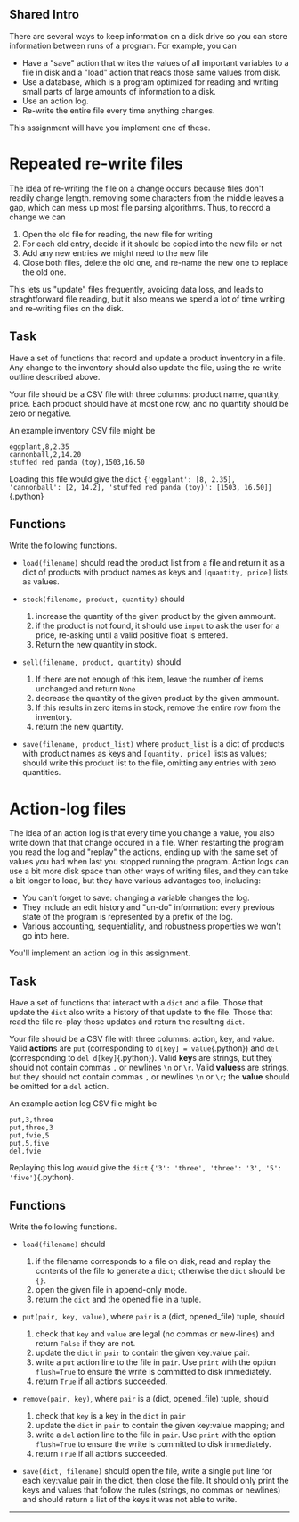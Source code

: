 
## Shared Intro

There are several ways to keep information on a disk drive so you can store information between runs of a program.  For example, you can

-   Have a "save" action that writes the values of all important variables to a file in disk and a "load" action that reads those same values from disk.
-   Use a database, which is a program optimized for reading and writing small parts of large amounts of information to a disk.
-   Use an action log.
-   Re-write the entire file every time anything changes.

This assignment will have you implement one of these.

# Repeated re-write files

The idea of re-writing the file on a change occurs because files don't readily change length.
removing some characters from the middle leaves a gap, which can mess up most file parsing algorithms.
Thus, to record a change we can

1.  Open the old file for reading, the new file for writing
2.  For each old entry, decide if it should be copied into the new file or not
3.  Add any new entries we might need to the new file
4.  Close both files, delete the old one, and re-name the new one to replace the old one.

This lets us "update" files frequently, avoiding data loss, and leads to straghtforward file reading, but it also means we spend a lot of time writing and re-writing files on the disk.


## Task

Have a set of functions that record and update a product inventory in a file.
Any change to the inventory should also update the file, using the re-write outline described above.

Your file should be a CSV file with three columns: product name, quantity, price.
Each product should have at most one row, and no quantity should be zero or negative.

An example inventory CSV file might be

````
eggplant,8,2.35
cannonball,2,14.20
stuffed red panda (toy),1503,16.50
````

Loading this file would give the `dict` `{'eggplant': [8, 2.35], 'cannonball': [2, 14.2], 'stuffed red panda (toy)': [1503, 16.50]}`{.python}

## Functions

Write the following functions.

-   `load(filename)` should read the product list from a file and return it as a dict of products with product names as keys and `[quantity, price]` lists as values.

-   `stock(filename, product, quantity)` should 
    
    1.  increase the quantity of the given product by the given ammount.
    2.  if the product is not found, it should use `input` to ask the user for a price, re-asking until a valid positive float is entered.
    3.  Return the new quantity in stock.

-   `sell(filename, product, quantity)` should 
    
    1.  If there are not enough of this item, leave the number of items unchanged and return `None`
    2.  decrease the quantity of the given product by the given ammount.
    3.  If this results in zero items in stock, remove the entire row from the inventory.
    4.  return the new quantity.

-   `save(filename, product_list)` where `product_list` is a dict of products with product names as keys and `[quantity, price]` lists as values; should write this product list to the file, omitting any entries with zero quantities.


# Action-log files

The idea of an action log is that every time you change a value, you also write down that that change occured in a file.
When restarting the program you read the log and "replay" the actions, ending up with the same set of values you had when last you stopped running the program.
Action logs can use a bit more disk space than other ways of writing files, and they can take a bit longer to load, but they have various advantages too, including:

-   You can't forget to save: changing a variable changes the log.
-   They include an edit history and "un-do" information: every previous state of the program is represented by a prefix of the log.
-   Various accounting, sequentiality, and robustness properties we won't go into here.

You'll implement an action log in this assignment.

## Task

Have a set of functions that interact with a `dict` and a file.
Those that update the `dict` also write a history of that update to the file.
Those that read the file re-play those updates and return the resulting `dict`.

Your file should be a CSV file with three columns: action, key, and value.
Valid **action**s are `put` (corresponding to `d[key] = value`{.python})
and `del` (corresponding to `del d[key]`{.python}).
Valid **key**s are strings, but they should not contain commas `,` or newlines `\n` or `\r`.
Valid **values**s are strings, but they should not contain commas `,` or newlines `\n` or `\r`;
the **value** should be omitted for a `del` action.

An example action log CSV file might be

````
put,3,three
put,three,3
put,fvie,5
put,5,five
del,fvie
````

Replaying this log would give the `dict` `{'3': 'three', 'three': '3', '5': 'five'}`{.python}.

## Functions

Write the following functions.

-   `load(filename)` should
    
    1.  if the filename corresponds to a file on disk, read and replay the contents of the file to generate a `dict`; otherwise the `dict` should be `{}`.
    2.  open the given file in append-only mode.
    3.  return the `dict` and the opened file in a tuple.

-   `put(pair, key, value)`, where `pair` is a (dict, opened_file) tuple, should
    
    1.  check that `key` and `value` are legal (no commas or new-lines) and return `False` if they are not.
    2.  update the `dict` in `pair` to contain the given key:value pair.
    3.  write a `put` action line to the file in `pair`.  Use `print` with the option `flush=True` to ensure the write is committed to disk immediately.
    4.  return `True` if all actions succeeded.

-   `remove(pair, key)`, where `pair` is a (dict, opened_file) tuple, should

    1.  check that `key` is a key in the `dict` in `pair`
    2.  update the `dict` in `pair` to contain the given key:value mapping; and
    3.  write a `del` action line to the file in `pair`.  Use `print` with the option `flush=True` to ensure the write is committed to disk immediately.
    4.  return `True` if all actions succeeded.

-   `save(dict, filename)` should open the file, write a single `put` line for each key:value pair in the dict, then close the file.
    It should only print the keys and values that follow the rules (strings, no commas or newlines)
    and should return a list of the keys it was not able to write.

----
